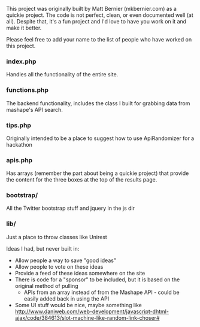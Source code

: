 This project was originally built by Matt Bernier (mkbernier.com) as a quickie project. The code is not perfect, clean, or even documented well (at all).
Despite that, it's a fun project and I'd love to have you work on it and make it better.

Please feel free to add your name to the list of people who have worked on this project.

### index.php
Handles all the functionality of the entire site.

### functions.php
The backend functionality, includes the class I built for grabbing data from mashape's API search.

### tips.php
Originally intended to be a place to suggest how to use ApiRandomizer for a hackathon

### apis.php
Has arrays (remember the part about being a quickie project) that provide the content for the three boxes
at the top of the results page. 

### bootstrap/
All the Twitter bootstrap stuff and jquery in the js dir

### lib/
Just a place to throw classes like Unirest

Ideas I had, but never built in:

* Allow people a way to save "good ideas"
* Allow people to vote on these ideas
* Provide a feed of these ideas somewhere on the site
* There is code for a "sponsor" to be included, but it is based on the original method of pulling
  * APIs from an array instead of from the Mashape API - could be easily added back in using the API
* Some UI stuff would be nice, maybe something like http://www.daniweb.com/web-development/javascript-dhtml-ajax/code/384613/slot-machine-like-random-link-choser#
      
